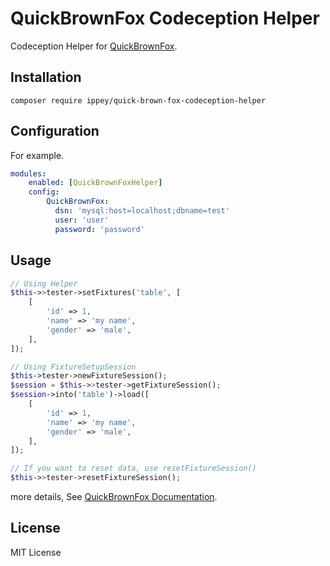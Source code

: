 # QuickBrownFox Codeception Helper
Codeception Helper for [QuickBrownFox](https://packagist.org/packages/lapaz/quick-brown-fox).

## Installation
```$xslt
composer require ippey/quick-brown-fox-codeception-helper
```
## Configuration
For example.
```yaml
modules:
    enabled: [QuickBrownFoxHelper]
    config:
        QuickBrownFox:
          dsn: 'mysql:host=localhost;dbname=test'
          user: 'user'
          password: 'password'
```

## Usage
```php
// Using Helper
$this->>tester->setFixtures('table', [
    [
        'id' => 1,
        'name' => 'my name',
        'gender' => 'male',
    ],
]);

// Using FixtureSetupSession
$this->tester->newFixtureSession();
$session = $this->>tester->getFixtureSession();
$session->into('table')->load([
    [
        'id' => 1,
        'name' => 'my name',
        'gender' => 'male',
    ],
]);

// If you want to reset data, use resetFixtureSession()
$this->>tester->resetFixtureSession();

```

more details, See [QuickBrownFox Documentation](https://github.com/LapazPhp/QuickBrownFox).

## License
MIT License